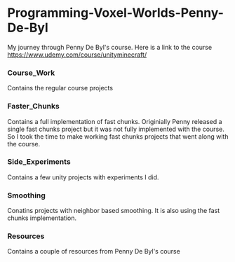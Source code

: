 # Programming-Voxel-Worlds-Penny-De-Byl
My journey through Penny De Byl's course.
Here is a link to the course https://www.udemy.com/course/unityminecraft/

### Course_Work
Contains the regular course projects

### Faster_Chunks
Contains a full implementation of fast chunks. Originially 
Penny released a single fast chunks project but it was not 
fully implemented with the course. So I took the time to make 
working fast chunks projects that went along with the course.

### Side_Experiments
Contains a few unity projects with experiments I did.

### Smoothing
Conatins projects with neighbor based smoothing. It is also using the fast chunks implementation.

### Resources
Contains a couple of resources from Penny De Byl's course
